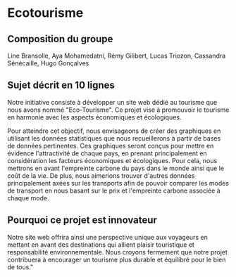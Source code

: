 # Ecotourisme


## Composition du groupe
Line Bransolle, Aya Mohamedatni, Rémy Gilibert, Lucas Triozon, Cassandra Sénécaille, Hugo Gonçalves


## Sujet décrit en 10 lignes
 Notre initiative consiste à développer un site web dédié au tourisme que nous avons nommé "Eco-Tourisme". Ce projet vise à promouvoir le tourisme en harmonie avec les aspects économiques et écologiques. 

Pour atteindre cet objectif, nous envisageons de créer des graphiques en utilisant les données statistiques que nous recueillerons à partir de bases de données pertinentes. Ces graphiques seront conçus pour mettre en évidence l'attractivité de chaque pays, en prenant principalement en considération les facteurs économiques et écologiques. Pour cela, nous mettrons en avant l'empreinte carbone du pays dans le monde ainsi que le coût de la vie. De plus, nous aimerions trouver d'autres données principalement axées sur les transports afin de pouvoir comparer les modes de transport en nous basant sur le prix et l'empreinte carbone associée à chaque mode.

## Pourquoi ce projet est innovateur
Notre site web offrira ainsi une perspective unique aux voyageurs en mettant en avant des destinations qui allient plaisir touristique et responsabilité environnementale. Nous croyons fermement que notre projet contribuera à encourager un tourisme plus durable et équilibré pour le bien de tous."
